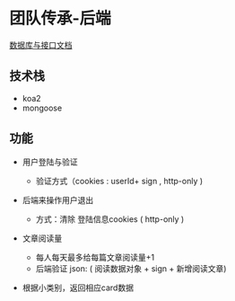 # 团队传承-后端

[数据库与接口文档](./inheritance-api-doc.md)




## 技术栈

* koa2 
* mongoose



## 功能

* 用户登陆与验证
  * 验证方式（cookies : userId+ sign , http-only ) 

* 后端来操作用户退出
  * 方式：清除 登陆信息cookies ( http-only )

* 文章阅读量
  * 每人每天最多给每篇文章阅读量+1 
  * 后端验证  json: ( 阅读数据对象 + sign + 新增阅读文章)
* 根据小类别，返回相应card数据









